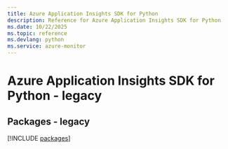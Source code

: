 ```yaml
---
title: Azure Application Insights SDK for Python
description: Reference for Azure Application Insights SDK for Python
ms.date: 10/22/2025
ms.topic: reference
ms.devlang: python
ms.service: azure-monitor
---
```

# Azure Application Insights SDK for Python - legacy
## Packages - legacy
[!INCLUDE [packages](application-insights-index.md)]